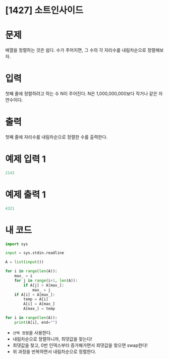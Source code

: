 # [1427] 소트인사이드

# 문제
배열을 정렬하는 것은 쉽다. 수가 주어지면, 그 수의 각 자리수를 내림차순으로 정렬해보자.

# 입력
첫째 줄에 정렬하려고 하는 수 N이 주어진다. N은 1,000,000,000보다 작거나 같은 자연수이다.

# 출력
첫째 줄에 자리수를 내림차순으로 정렬한 수를 출력한다.


# 예제 입력 1
```python
2143
```

# 예제 출력 1
```python
4321
```


# 내 코드
```python
import sys

input = sys.stdin.readline

A = list(input())

for i in range(len(A)):
    max_ = i
    for j in range(i+1, len(A)):
        if A[j] > A[max_]:
            max_ = j
    if A[i] < A[max_]:
        temp = A[i]
        A[i] = A[max_]
        A[max_] = temp

for i in range(len(A)):
    print(A[i], end="")
```
- `선택 정렬`을 사용한다.
- 내림차순으로 정렬하니까, 최댓값을 찾는다!
- 최댓값을 찾고, 0번 인덱스부터 증가해가면서 최댓값을 찾으면 swap한다!
- 위 과정을 반복하면서 내림차순으로 정렬한다.